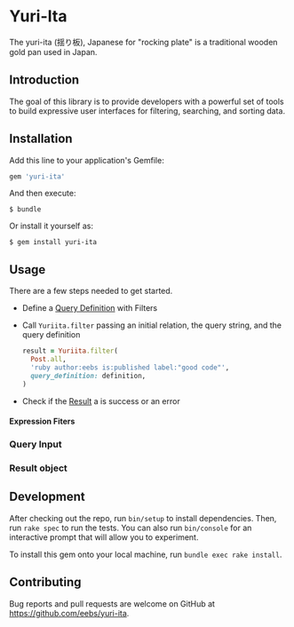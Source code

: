 # Yuri-Ita

The yuri-ita (揺り板), Japanese for "rocking plate" is a traditional wooden gold
pan used in Japan.

## Introduction

The goal of this library is to provide developers with a powerful set of tools
to build expressive user interfaces for filtering, searching, and sorting data.

## Installation

Add this line to your application's Gemfile:

```ruby
gem 'yuri-ita'
```

And then execute:

    $ bundle

Or install it yourself as:

    $ gem install yuri-ita

## Usage

There are a few steps needed to get started.

- Define a [Query Definition][1] with Filters
- Call `Yuriita.filter` passing an initial relation, the query string, and the
  query definition

  ```ruby
  result = Yuriita.filter(
    Post.all,
    'ruby author:eebs is:published label:"good code"',
    query_definition: definition,
  )
  ```
- Check if the [Result][2] a is success or an error

[1]: #defining-a-query-definition
[2]: #result-object


#### Expression Fiters

### Query Input

### Result object

## Development

After checking out the repo, run `bin/setup` to install dependencies. Then, run `rake spec` to run the tests. You can also run `bin/console` for an interactive prompt that will allow you to experiment.

To install this gem onto your local machine, run `bundle exec rake install`.

## Contributing

Bug reports and pull requests are welcome on GitHub at https://github.com/eebs/yuri-ita.
